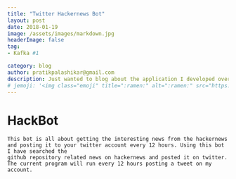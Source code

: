 ```yaml
---
title: "Twitter Hackernews Bot"
layout: post
date: 2018-01-19
image: /assets/images/markdown.jpg
headerImage: false
tag:
- Kafka #1

category: blog
author: pratikpalashikar@gmail.com
description: Just wanted to blog about the application I developed over the weekend to extract the news from the hackernews and post it as the tweet on your twitter account.
# jemoji: '<img class="emoji" title=":ramen:" alt=":ramen:" src="https://assets.github.com/images/icons/emoji/unicode/1f35c.png" height="20" width="20" align="absmiddle">'
---
```



# HackBot

    This bot is all about getting the interesting news from the hackernews and posting it to your twitter account every 12 hours. Using this bot I have searched the
    github repository related news on hackernews and posted it on twitter. The current program will run every 12 hours posting a tweet on my account.

